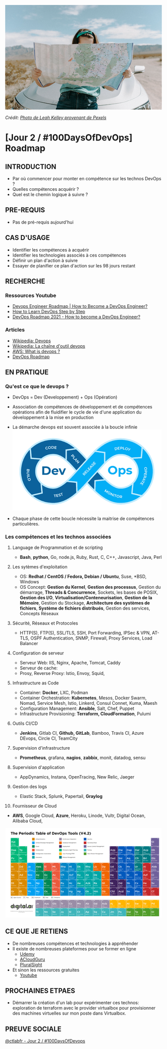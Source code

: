 ![Photo de Leah Kelley provenant de Pexels](medias/pexels-leah-kelley-3935702.png)

*Crédit: [Photo de Leah Kelley provenant de Pexels](https://www.pexels.com/fr-fr/photo/femme-regardant-la-carte-3935702)*

# [Jour 2 / #100DaysOfDevOps] Roadmap

## INTRODUCTION

- Par où commencer pour monter en compétence sur les technos DevOps ?
- Quelles compétences acquérir ?
- Quel est le chemin logique à suivre ?


## PRE-REQUIS

- Pas de pré-requis aujourd'hui

## CAS D'USAGE

- Identifier les compétences à acquérir
- Identifier les technologies associés à ces compétences
- Définir un plan d'action à suivre
- Essayer de planifier ce plan d'action sur les 98 jours restant

## RECHERCHE

### Ressources Youtube
- [Devops Engineer Roadmap | How to Become a DevOps Engineer?](https://www.youtube.com/watch?v=7wmEoY3hTms)
- [How to Learn DevOps Step by Step](https://www.youtube.com/watch?v=jI77-5MzBZU&t=1021s)
- [DevOps Roadmap 2021 - How to become a DevOps Engineer?](https://www.youtube.com/watch?v=9pZ2xmsSDdo)

### Articles
- [Wikipedia: Devops](https://fr.wikipedia.org/wiki/Devops)
- [Wikipedia: La chaîne d'outil devops](https://fr.wikipedia.org/wiki/Cha%C3%AEne_d%27outils_Devops)
- [AWS: What is devops ?](https://aws.amazon.com/fr/devops/what-is-devops/)
- [DevOps Roadmap](https://roadmap.sh/devops)



## EN PRATIQUE

### Qu'est ce que le devops ?

- DevOps = Dev (Developpement) + Ops (Opération)

- Association de compétences de développement et de compétences opérations afin de fluidifier le cycle de vie d'une application du développement à la mise en production

- La démarche devops est souvent associée à la boucle infinie 
![Devops boule infinie](medias/devops_infinite_cycle.png)

- Chaque phase de cette boucle nécessite la maitrise de compétences particulières.

### Les compétences et les technos associées

1. Language de Programmation et de scripting
    - **Bash**, **python**, Go, node.js, Ruby, Rust, C, C++, Javascript, Java, Perl

2. Les sytèmes d'exploitation
    - OS: **Redhat / CentOS / Fedora, Debian / Ubuntu**, Suse, *BSD, Windows
    - OS Concept: **Gestion du Kernel**, **Gestion des processus**, Gestion du démarrage, **Threads & Concurrence**, Sockets, les bases de POSIX, **Gestion des I/O**, **Virtualisation/Conteneurisation**, **Gestion de la Mémoire**, Gestion du Stockage, **Architecture des systèmes de fichiers**, **Système de fichiers distribués**, Gestion des services, Concepts Réseaux

3. Sécurité, Réseaux et Protocoles
    - HTTP(S), FTP(S), SSL/TLS, SSH, Port Forwarding, IPSec & VPN, AT-TLS, OSPF Authentication, SNMP, Firewall, Proxy Services, Load Balancer

4. Configuration de serveur
    - Serveur Web: IIS, Nginx, Apache, Tomcat, Caddy
    - Serveur de cache: 
    - Prosy, Reverse Proxy: Istio, Envoy, Squid,  

5. Infrastructure as Code
    - Container: **Docker**, LXC, Podman
    - Container Orchestration: **Kubernetes**, Mesos, Docker Swarm, Nomad, Service Mesh, Istio, Linkerd, Consul Connet, Kuma, Maesh
    - Configuration Management: **Ansible**, Salt, Chef, Puppet
    - Infrastructure Provisioning: **Terraform, CloudFormation**, Pulumi

6. Outils CI/CD 
    - **Jenkins**, Gitlab CI, **Github, GitLab**, Bamboo, Travis CI, Azure DEvops, Circle CI, TeamCity

7. Supervision d'infrastructure
    - **Prometheus**, grafana, **nagios**, **zabbix**, monit, datadog, sensu

8. Supervision d'application
    - AppDynamics, Instana, OpenTracing, New Relic, Jaeger

9. Gestion des logs
    - Elastic Stack, Splunk, Papertail, **Graylog**

10. Fournisseur de Cloud
- **AWS**, Google Cloud, **Azure**, Heroku, Linode, Vultr, Digital Ocean, Alibaba Cloud,

![DevOps Periodic Table](medias/devops_periodic_table.png)


## CE QUE JE RETIENS

- De nombreuses compétences et technologies à appréhender
- Il existe de nombreuses plateformes pour se former en ligne
    - [Udemy]()
    - [ACloudGuru]()
    - [PluralSight]()
- Et sinon les ressources gratuites 
    - [Youtube]()

## PROCHAINES ETPAES

- Démarrer la création d'un lab pour expérimenter ces technos: exploration de terraform avec le provider virtualbox pour provisionner des machines virtuelles sur mon poste dans Virtualbox.


## PREUVE SOCIALE

[@ctlabfr - Jour 2 / #100DaysOfDevops](https://twitter.com/ctlabfr/status/1447583173223796736)

